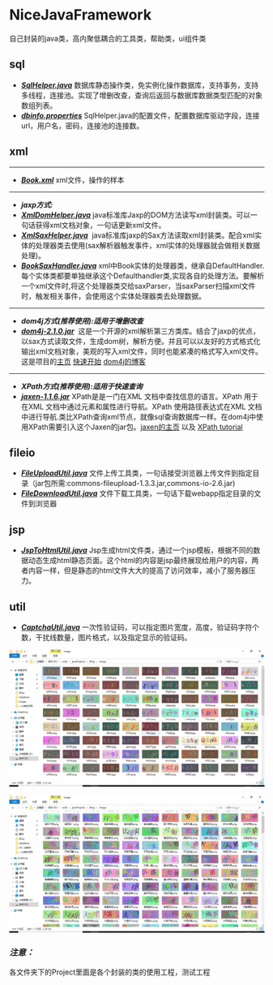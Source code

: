 # NiceJavaFramework
自己封装的java类，高内聚低耦合的工具类，帮助类，ui组件类


## sql
- ***[SqlHelper.java](https://github.com/ismyblue/NiceJavaFramework/blob/master/sql/SqlHelper.java)*** 数据库静态操作类，免实例化操作数据库，支持事务，支持多线程，连接池。实现了增删改查，查询后返回与数据库数据类型匹配的对象数组列表。
- ***[dbinfo.properties](https://github.com/ismyblue/NiceJavaFramework/blob/master/sql/dbinfo.properties)*** SqlHelper.java的配置文件，配置数据库驱动字段，连接url，用户名，密码，连接池的连接数。

## xml
-------------
- ***[Book.xml](https://github.com/ismyblue/NiceJavaFramework/blob/master/xml/Book.xml)***  xml文件，操作的样本

-----------------
- ***jaxp方式:***
- ***[XmlDomHelper.java](https://github.com/ismyblue/NiceJavaFramework/blob/master/xml/XmlDomHelper.java)*** java标准库Jaxp的DOM方法读写xml封装类。可以一句话获得xml文档对象，一句话更新xml文件。
- ***[XmlSaxHelper.java](https://github.com/ismyblue/NiceJavaFramework/blob/master/xml/XmlSaxHelper.java)***  java标准库jaxp的Sax方法读取xml封装类。配合xml实体的处理器类去使用(sax解析器触发事件，xml实体的处理器就会做相关数据处理)。
- ***[BookSaxHandler.java](https://github.com/ismyblue/NiceJavaFramework/blob/master/xml/BookSaxHandler.java)*** xml中Book实体的处理器类，继承自DefaultHandler. 每个实体类都要单独继承这个Defaulthandler类,实现各自的处理方法。要解析一个xml文件时,将这个处理器类交给saxParser，当saxParser扫描xml文件时，触发相关事件，会使用这个实体处理器类去处理数据。

-----------------
- ***dom4j方式(推荐使用):适用于增删改查***
- ***[dom4j-2.1.0.jar](https://github.com/ismyblue/NiceJavaFramework/blob/master/xml/dom4j-2.1.0.jar)***  这是一个开源的xml解析第三方类库。结合了jaxp的优点，以sax方式读取文件，生成dom树，解析方便。并且可以以友好的方式格式化输出xml文档对象，美观的写入xml文件，同时也能紧凑的格式写入xml文件。
这是项目的[主页](https://github.com/dom4j/dom4j)
[快速开始](https://github.com/dom4j/dom4j/wiki/Quick-Start-Guide)
[dom4j的博客](https://dom4j.github.io/)

-----------------
- ***XPath方式(推荐使用):适用于快速查询***
- ***[jaxen-1.1.6.jar](https://github.com/ismyblue/NiceJavaFramework/blob/master/xml/jaxen-1.1.6.jar)***  XPath是是一门在XML 文档中查找信息的语言。XPath 用于在XML 文档中通过元素和属性进行导航。XPath 使用路径表达式在XML 文档中进行导航.类比XPath查询xml节点，就像sql查询数据库一样。在dom4j中使用XPath需要引入这个Jaxen的jar包。[jaxen的主页](https://github.com/jaxen-xpath/jaxen) 以及 [XPath tutorial](http://zvon.org/xxl/XPathTutorial/General/examples.html)

## fileio
- ***[FileUploadUtil.java](https://github.com/ismyblue/NiceJavaFramework/blob/master/fileio/FileUploadUtil.java)*** 文件上传工具类，一句话接受浏览器上传文件到指定目录（jar包所需:commons-fileupload-1.3.3.jar,commons-io-2.6.jar)
- ***[FileDownloadUtil.java](https://github.com/ismyblue/NiceJavaFramework/blob/master/fileio/FileDownloadUtil.java)*** 文件下载工具类，一句话下载webapp指定目录的文件到浏览器


## jsp
- ***[JspToHtmlUtil.java](https://github.com/ismyblue/NiceJavaFramework/blob/master/jsp/JspToHtmlUtil.java)*** Jsp生成html文件类，通过一个jsp模板，根据不同的数据动态生成html静态页面。这个html的内容是jsp最终展现给用户的内容，两者内容一样，但是静态的html文件大大的提高了访问效率，减小了服务器压力。


## util
- ***[CaptchaUtil.java](https://github.com/ismyblue/NiceJavaFramework/blob/master/util/CaptchaUtil.java)*** 一次性验证码，可以指定图片宽度，高度，验证码字符个数，干扰线数量，图片格式，以及指定显示的验证码。

![指定验证码](https://github.com/ismyblue/NiceJavaFramework/blob/master/src/captch1.jpg)

![指定验证吗](https://github.com/ismyblue/NiceJavaFramework/blob/master/src/captch2.jpg)

### ***注意：***
各文件夹下的Project里面是各个封装的类的使用工程，测试工程
